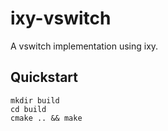 # ixy-vswitch

A vswitch implementation using ixy.

## Quickstart

```shell
mkdir build
cd build
cmake .. && make
```
